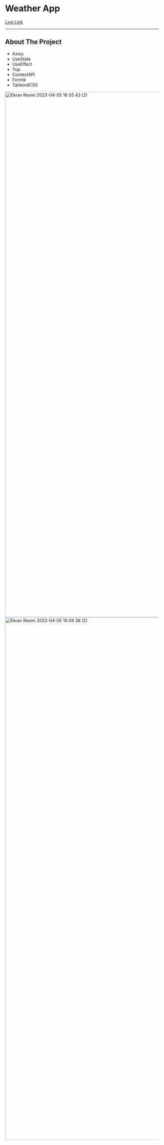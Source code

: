 <h1> Weather App </h1>

<a href="https://weather-app-withreactjs.netlify.app/" target="_blank">Live Link</a>


<hr/>

<h2>About The Project</h2>

<ul>
  <li>Axios</li>
  <li>UseState</li>
  <li>UseEffect</li>
  <li>Yup</li>
  <li>ContextAPI</li>
  <li>Formik</li>
  <li>TailwindCSS</li>
</ul>
<img width="1722" alt="Ekran Resmi 2023-04-05 16 05 43 (2)" src="https://user-images.githubusercontent.com/102370994/230094433-7f8aa556-e6d7-4b98-b92e-8fff79beee2a.png">
<img width="1713" alt="Ekran Resmi 2023-04-05 16 08 38 (2)" src="https://user-images.githubusercontent.com/102370994/230094440-40c40de9-bc6d-45aa-8f26-908789a9dc1c.png">
